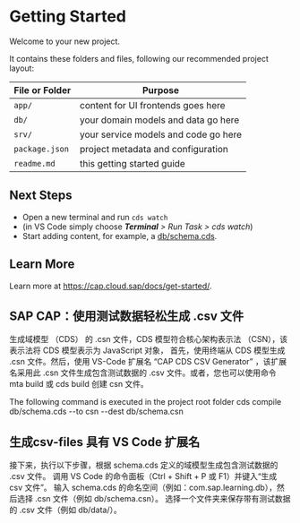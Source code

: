 # Getting Started

Welcome to your new project.

It contains these folders and files, following our recommended project layout:

File or Folder | Purpose
---------|----------
`app/` | content for UI frontends goes here
`db/` | your domain models and data go here
`srv/` | your service models and code go here
`package.json` | project metadata and configuration
`readme.md` | this getting started guide


## Next Steps

- Open a new terminal and run `cds watch`
- (in VS Code simply choose _**Terminal** > Run Task > cds watch_)
- Start adding content, for example, a [db/schema.cds](db/schema.cds).


## Learn More

Learn more at https://cap.cloud.sap/docs/get-started/.

## SAP CAP：使用测试数据轻松生成 .csv 文件
生成域模型 （CDS） 的 .csn 文件，CDS 模型符合核心架构表示法 （CSN），该表示法将 CDS 模型表示为 JavaScript 对象，
首先，使用终端从 CDS 模型生成 .csn 文件。然后，使用 VS-Code 扩展名 “CAP CDS CSV Generator” ，该扩展名采用此 .csn 文件生成包含测试数据的 .csv 文件。或者，您也可以使用命令 mta build 或 cds build 创建 csn 文件。


The following command is executed in the project root folder
cds compile db/schema.cds --to csn --dest db/schema.csn

## 生成csv-files 具有 VS Code 扩展名
接下来，执行以下步骤，根据 schema.cds 定义的域模型生成包含测试数据的 .csv 文件。
调用 VS Code 的命令面板（Ctrl + Shift + P 或 F1）并键入“生成 csv 文件”。
输入 schema.cds 的命名空间（例如：com.sap.learning.db），然后选择 .csn 文件（例如 db/schema.csn）。
选择一个文件夹来保存带有测试数据的 .csv 文件（例如 db/data/）。


